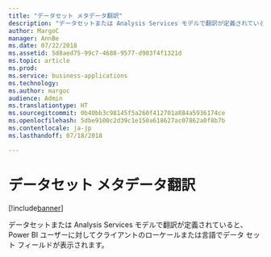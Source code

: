 ```yaml
---
title: "データセット メタデータ翻訳"
description: "データセットまたは Analysis Services モデルで翻訳が定義されていると、Power BI ユーザーに対してクライアントのローケールまたは言語でデータ セット フィールドが表示されます。"
author: MargoC
manager: AnnBe
ms.date: 07/22/2018
ms.assetid: 5d8aed75-99c7-4688-9577-d983f4f1321d
ms.topic: article
ms.prod: 
ms.service: business-applications
ms.technology: 
ms.author: margoc
audience: Admin
ms.translationtype: HT
ms.sourcegitcommit: 0b40bb3c98145f5a260f412701a884a5936174ce
ms.openlocfilehash: 5dbe9100c2d39c1e150a618627ac07862a0f8b7b
ms.contentlocale: ja-jp
ms.lasthandoff: 07/18/2018

---
```

#  <a name="dataset-metadata-translations"></a>データセット メタデータ翻訳


[!include[banner](../../../includes/banner.md)]

データセットまたは Analysis Services モデルで翻訳が定義されていると、Power BI ユーザーに対してクライアントのローケールまたは言語でデータ セット フィールドが表示されます。

